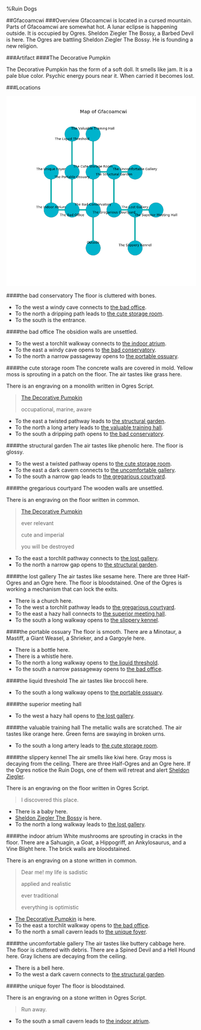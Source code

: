 %Ruin Dogs

##Gfacoamcwi
###Overview
Gfacoamcwi is located in a cursed mountain. Parts of Gfacoamcwi are somewhat hot. A lunar eclipse is happening outside. It is occupied by Ogres. <a name="Sheldon-Ziegler-The-Bossy"></a>Sheldon Ziegler The Bossy, a Barbed Devil is here. The Ogres are battling Sheldon Ziegler The Bossy. He  is founding a new religion. 



###Artifact
####<a name="The-Decorative-Pumpkin"></a>The Decorative Pumpkin


The Decorative Pumpkin has the form of a soft doll. It smells like jam. It is a pale blue color. Psychic energy pours near it. When carried it becomes lost. 





###Locations


![](../v2/images/Gfacoamcwi.png)

####<a name="the-bad-conservatory"></a>the bad conservatory
The floor is cluttered with bones. 



* To the west a windy cave connects to [the bad office](#the-bad-office).
* To the north a dripping path leads to [the cute storage room](#the-cute-storage-room).
* To the south is the entrance.


####<a name="the-bad-office"></a>the bad office
The obsidion walls are unsettled. 



* To the west a torchlit walkway connects to [the indoor atrium](#the-indoor-atrium).
* To the east a windy cave opens to [the bad conservatory](#the-bad-conservatory).
* To the north a narrow passageway opens to [the portable ossuary](#the-portable-ossuary).


####<a name="the-cute-storage-room"></a>the cute storage room
The concrete walls are covered in mold. Yellow moss is sprouting in a patch on the floor. The air tastes like grass here. 

There is an engraving on a monolith written in Ogres Script. 

> [The Decorative Pumpkin](#The-Decorative-Pumpkin)
>
> occupational, marine, aware
>


* To the east a twisted pathway leads to [the structural garden](#the-structural-garden).
* To the north a long artery leads to [the valuable training hall](#the-valuable-training-hall).
* To the south a dripping path opens to [the bad conservatory](#the-bad-conservatory).


####<a name="the-structural-garden"></a>the structural garden
The air tastes like phenolic here. The floor is glossy. 



* To the west a twisted pathway opens to [the cute storage room](#the-cute-storage-room).
* To the east a dark cavern connects to [the uncomfortable gallery](#the-uncomfortable-gallery).
* To the south a narrow gap leads to [the gregarious courtyard](#the-gregarious-courtyard).


####<a name="the-gregarious-courtyard"></a>the gregarious courtyard
The wooden walls are unsettled. 

There is an engraving on the floor written in common. 

> [The Decorative Pumpkin](#The-Decorative-Pumpkin)
>
> ever relevant
>
> cute and imperial
>
> you will be destroyed
>


* To the east a torchlit pathway connects to [the lost gallery](#the-lost-gallery).
* To the north a narrow gap opens to [the structural garden](#the-structural-garden).


####<a name="the-lost-gallery"></a>the lost gallery
The air tastes like sesame here. There are three Half-Ogres and an Ogre here. The floor is bloodstained. One of the Ogres is working a mechanism that can lock the exits. 



* There is a church here.
* To the west a torchlit pathway leads to [the gregarious courtyard](#the-gregarious-courtyard).
* To the east a hazy hall connects to [the superior meeting hall](#the-superior-meeting-hall).
* To the south a long walkway opens to [the slippery kennel](#the-slippery-kennel).


####<a name="the-portable-ossuary"></a>the portable ossuary
The floor is smooth. There are a Minotaur, a Mastiff, a Giant Weasel, a Shrieker, and a Gargoyle here. 



* There is a bottle here.
* There is a whistle here.
* To the north a long walkway opens to [the liquid threshold](#the-liquid-threshold).
* To the south a narrow passageway opens to [the bad office](#the-bad-office).


####<a name="the-liquid-threshold"></a>the liquid threshold
The air tastes like broccoli here. 



* To the south a long walkway opens to [the portable ossuary](#the-portable-ossuary).


####<a name="the-superior-meeting-hall"></a>the superior meeting hall




* To the west a hazy hall opens to [the lost gallery](#the-lost-gallery).


####<a name="the-valuable-training-hall"></a>the valuable training hall
The metallic walls are scratched. The air tastes like orange here. Green ferns are swaying in broken urns. 



* To the south a long artery leads to [the cute storage room](#the-cute-storage-room).


####<a name="the-slippery-kennel"></a>the slippery kennel
The air smells like kiwi here. Gray moss is decaying from the ceiling. There are three Half-Ogres and an Ogre here. If the Ogres notice the Ruin Dogs, one of them will retreat and alert [Sheldon Ziegler](#Sheldon-Ziegler). 

There is an engraving on the floor written in Ogres Script. 

> I discovered this place.
>


* There is a baby here.
* [Sheldon Ziegler The Bossy](#Sheldon-Ziegler-The-Bossy) is here.
* To the north a long walkway leads to [the lost gallery](#the-lost-gallery).


####<a name="the-indoor-atrium"></a>the indoor atrium
White mushrooms are sprouting in cracks in the floor. There are a Sahuagin, a Goat, a Hippogriff, an Ankylosaurus, and a Vine Blight here. The brick walls are bloodstained. 

There is an engraving on a stone written in common. 

> Dear me! my life is sadistic
>
> applied and realistic
>
> ever traditional
>
> everything is optimistic
>


* [The Decorative Pumpkin](#The-Decorative-Pumpkin) is here.
* To the east a torchlit walkway opens to [the bad office](#the-bad-office).
* To the north a small cavern leads to [the unique foyer](#the-unique-foyer).


####<a name="the-uncomfortable-gallery"></a>the uncomfortable gallery
The air tastes like buttery	cabbage here. The floor is cluttered with debris. There are a Spined Devil and a Hell Hound here. Gray lichens are decaying from the ceiling. 



* There is a bell here.
* To the west a dark cavern connects to [the structural garden](#the-structural-garden).


####<a name="the-unique-foyer"></a>the unique foyer
The floor is bloodstained. 

There is an engraving on a stone written in Ogres Script. 

> Run away.
>


* To the south a small cavern leads to [the indoor atrium](#the-indoor-atrium).


